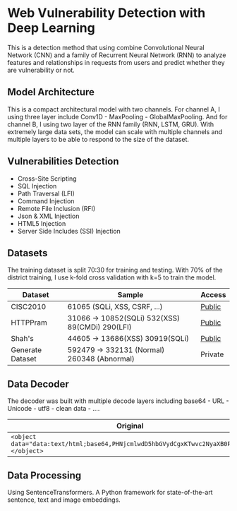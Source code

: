 # Web Vulnerability Detection with Deep Learning

This is a detection method that using combine Convolutional Neural Network (CNN) and a family of Recurrent Neural Network (RNN) to analyze features and relationships in requests from users and predict whether they are vulnerability or not.

## Model Architecture

This is a compact architectural model with two channels. For channel A, I using three layer include Conv1D - MaxPooling - GlobalMaxPooling. And for channel B, I using two layer of the RNN family (RNN, LSTM, GRU). With extremely large data sets, the model can scale with multiple channels and multiple layers to be able to respond to the size of the dataset.

## Vulnerabilities Detection

- Cross-Site Scripting
- SQL Injection
- Path Traversal (LFI)
- Command Injection
- Remote File Inclusion (RFI)
- Json & XML Injection
- HTML5 Injection
- Server Side Includes (SSI) Injection

## Datasets

The training dataset is split 70:30 for training and testing. With 70% of the district training, I use k-fold cross validation with k=5 to train the model.

| Dataset | Sample | Access |
|---|---|---|
| CISC2010 | 61065 (SQLi, XSS, CSRF, ...) | [Public](https://www.kaggle.com/datasets/ispangler/csic-2010-web-application-attacks) |
| HTTPPram | 31066 -> 10852(SQLi) 532(XSS) 89(CMDi) 290(LFI) | [Public](https://github.com/Morzeux/HttpParamsDataset) |
| Shah's | 44605 -> 13686(XSS) 30919(SQLi) | [Public](https://www.kaggle.com/syedsaqlainhussain/datasets) |
| Generate Dataset | 592479 -> 332131 (Normal) 260348 (Abnormal) | Private |

## Data Decoder

The decoder was built with multiple decode layers including base64 - URL - Unicode - utf8 - clean data - ....

| Original | Decoded |
|---|---|
| ```<object data="data:text/html;base64,PHNjcmlwdD5hbGVydCgxKTwvc2NyaXB0Pg=="></object>``` | ```<objectdata="data:text/html;base64,<script>alert(1)</script>"></object>```|

## Data Processing

Using SentenceTransformers. A Python framework for state-of-the-art sentence, text and image embeddings.

